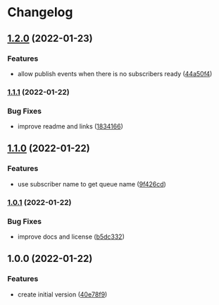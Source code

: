# Changelog

## [1.2.0](https://www.github.com/AlbertHernandez/bull-bus/compare/v1.1.1...v1.2.0) (2022-01-23)


### Features

* allow publish events when there is no subscribers ready ([44a50f4](https://www.github.com/AlbertHernandez/bull-bus/commit/44a50f4d23c7fb1261ffea4a776c01e4211d266b))

### [1.1.1](https://www.github.com/AlbertHernandez/bull-bus/compare/v1.1.0...v1.1.1) (2022-01-22)


### Bug Fixes

* improve readme and links ([1834166](https://www.github.com/AlbertHernandez/bull-bus/commit/18341664d088b66bc8cb78d46d22cbbfb3b5b817))

## [1.1.0](https://www.github.com/AlbertHernandez/bull-bus/compare/v1.0.1...v1.1.0) (2022-01-22)


### Features

* use subscriber name to get queue name ([9f426cd](https://www.github.com/AlbertHernandez/bull-bus/commit/9f426cd284ac4e173fa400a08e2f1ac16c8cdf23))

### [1.0.1](https://www.github.com/AlbertHernandez/bull-bus/compare/v1.0.0...v1.0.1) (2022-01-22)


### Bug Fixes

* improve docs and license ([b5dc332](https://www.github.com/AlbertHernandez/bull-bus/commit/b5dc3327ec7f20950408e92b6ad587c09a7059e5))

## 1.0.0 (2022-01-22)


### Features

* create initial version ([40e78f9](https://www.github.com/AlbertHernandez/bull-bus/commit/40e78f933c5fe409c01509eff9a4c0a983c4fad9))
